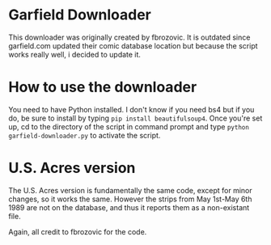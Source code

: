 # Garfield Downloader
This downloader was originally created by fbrozovic. It is outdated since garfield.com updated their comic database location but because the script works really well, i decided to update it.

# How to use the downloader
You need to have Python installed. I don't know if you need bs4 but if you do, be sure to install by typing `pip install beautifulsoup4`. Once you're set up, cd to the directory of the script in command prompt and type `python garfield-downloader.py` to activate the script.

# U.S. Acres version
The U.S. Acres version is fundamentally the same code, except for minor changes, so it works the same. However the strips from May 1st-May 6th 1989 are not on the database, and thus it reports them as a non-existant file.

Again, all credit to fbrozovic for the code.
